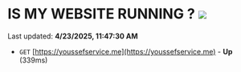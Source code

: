 # IS MY WEBSITE RUNNING ? [![](https://img.shields.io/static/v1?label=Sponsor&message=%E2%9D%A4&logo=GitHub&color=%23fe8e86)](https://github.com/sponsors/Youssef-Lehmam)

Last updated: **4/23/2025, 11:47:30 AM**

- `GET` [https://youssefservice.me](https://youssefservice.me) - **Up** (339ms)
